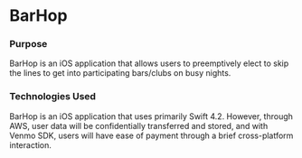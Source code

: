 # BarHop

### Purpose
BarHop is an iOS application that allows users to preemptively elect to skip the lines to get into participating bars/clubs on busy nights.

### Technologies Used
BarHop is an iOS application that uses primarily Swift 4.2. However, through AWS, user data will be confidentially transferred and stored, and with Venmo SDK, users will have ease of payment through a brief cross-platform interaction.
